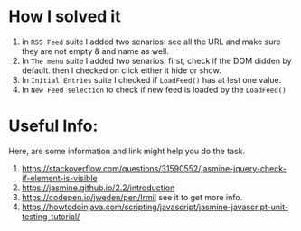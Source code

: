 
# How I solved it
1. in `RSS Feed` suite I added two senarios: see all the URL and make sure they are not empty & and name as well.
2. In `The menu` suite I added two senarios: first, check if the DOM didden by default. then I checked on click either it hide or show.
3. In `Initial Entries` suite I checked if `LoadFeed()` has at lest one value.
4. In `New Feed selection` to check if new feed is loaded by the `LoadFeed()`

# Useful Info:
Here, are some information and link might help you do the task.
1. https://stackoverflow.com/questions/31590552/jasmine-jquery-check-if-element-is-visible
2. https://jasmine.github.io/2.2/introduction
3. https://codepen.io/jweden/pen/Irmil see it to get more info.
4. https://howtodoinjava.com/scripting/javascript/jasmine-javascript-unit-testing-tutorial/
